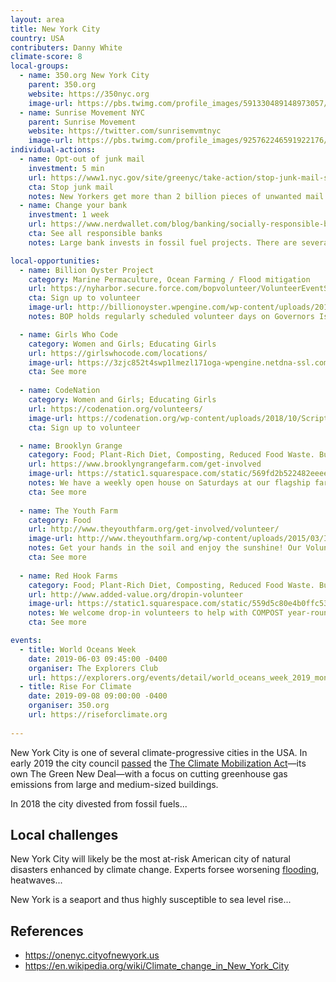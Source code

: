 ```yaml
---
layout: area
title: New York City
country: USA
contributers: Danny White
climate-score: 8
local-groups: 
  - name: 350.org New York City
    parent: 350.org
    website: https://350nyc.org
    image-url: https://pbs.twimg.com/profile_images/591330489148973057/vF4ZAhUB_400x400.png
  - name: Sunrise Movement NYC
    parent: Sunrise Movement
    website: https://twitter.com/sunrisemvmtnyc
    image-url: https://pbs.twimg.com/profile_images/925762246591922176/ZXkD9xVi_400x400.jpg
individual-actions:
  - name: Opt-out of junk mail
    investment: 5 min
    url: https://www1.nyc.gov/site/greenyc/take-action/stop-junk-mail-signup.page
    cta: Stop junk mail
    notes: New Yorkers get more than 2 billion pieces of unwanted mail a year. You can take a simple step to stop the hundreds of pieces of unwanted catalogs and other mail cluttering your mailbox.
  - name: Change your bank
    investment: 1 week
    url: https://www.nerdwallet.com/blog/banking/socially-responsible-banks/
    cta: See all responsible banks
    notes: Large bank invests in fossil fuel projects. There are several environmentally-responsible bank or credit union for New Yorkers to switch to. They include Amalgamated Bank and Spring Bank.

local-opportunities:
  - name: Billion Oyster Project
    category: Marine Permaculture, Ocean Farming / Flood mitigation
    url: https://nyharbor.secure.force.com/bopvolunteer/VolunteerEventSelectPage?mid=a012I00000fmkso
    cta: Sign up to volunteer
    image-url: http://billionoyster.wpengine.com/wp-content/uploads/2013/06/IMAG0244.jpg
    notes: BOP holds regularly scheduled volunteer days on Governors Island throughout the Spring and Summer. Volunteers work alongside Harbor School students and teachers to build oyster cages, prepare recycled shell for seeding, sort and count baby oysters, and much more.

  - name: Girls Who Code
    category: Women and Girls; Educating Girls
    url: https://girlswhocode.com/locations/
    image-url: https://3zjc852t4swp1lmezl171oga-wpengine.netdna-ssl.com/wp-content/uploads/2017/12/GWC-Clubs-3334.jpg
    cta: See more
  
  - name: CodeNation
    category: Women and Girls; Educating Girls
    url: https://codenation.org/volunteers/
    image-url: https://codenation.org/wp-content/uploads/2018/10/ScriptEd_Hackathon_058.png
    cta: Sign up to volunteer

  - name: Brooklyn Grange
    category: Food; Plant-Rich Diet, Composting, Reduced Food Waste. Buildings and Cities; Green Roofs
    url: https://www.brooklyngrangefarm.com/get-involved
    image-url: https://static1.squarespace.com/static/569fd2b522482eeee4fcfa53/56ae273c37013b4fb34c33a4/5c488fe7352f534aa63ac443/1557929674442/L1030767.JPG?format=1000w
    notes: We have a weekly open house on Saturdays at our flagship farm site, May 18th through October 26th, 2019, where you can jump in alongside our farm team and get your hands dirty! 
    cta: See more
  
  - name: The Youth Farm
    category: Food
    url: http://www.theyouthfarm.org/get-involved/volunteer/
    image-url: http://www.theyouthfarm.org/wp-content/uploads/2015/03/IMG_6173.jpg
    notes: Get your hands in the soil and enjoy the sunshine! Our Volunteer Days and Open Hours are open to the public, just stop on by!
    cta: See more
  
  - name: Red Hook Farms
    category: Food; Plant-Rich Diet, Composting, Reduced Food Waste. Buildings and Cities; Green Roofs
    url: http://www.added-value.org/dropin-volunteer
    image-url: https://static1.squarespace.com/static/559d5c80e4b0ffc53d0e87d5/t/55bbe0a2e4b0a7be0915b20f/1438376110537/IMG_3992.JPG
    notes: We welcome drop-in volunteers to help with COMPOST year-round on Fridays, 9am-12pm and Saturdays, 10:30am-1pm. For FARM volunteering, you can drop in April-November on Saturdays, 10am-1pm. Come dressed for the weather and ready to get dirty.  No RSVP required, just show up and we'll put you to work!
    cta: See more

events:
  - title: World Oceans Week
    date: 2019-06-03 09:45:00 -0400
    organiser: The Explorers Club
    url: https://explorers.org/events/detail/world_oceans_week_2019_monday
  - title: Rise For Climate
    date: 2019-09-08 09:00:00 -0400
    organiser: 350.org
    url: https://riseforclimate.org
  
---
```

New York City is one of several climate-progressive cities in the USA. In early 2019 the city council [passed](https://iqconnect.lmhostediq.com/iqextranet/view_newsletter.aspx?id=160636&c=NYCCSPK#climate) the [The Climate Mobilization Act](https://www.ecowatch.com/a-green-new-deal-for-new-york-city-2635360256.html)—its own The Green New Deal—with a focus on cutting greenhouse gas emissions from large and medium-sized buildings.

In 2018 the city divested from fossil fuels...


## Local challenges
New York City will likely be the most at-risk American city of natural disasters enhanced by climate change. Experts forsee worsening [flooding](http://ccir.ciesin.columbia.edu/nyc/ccir-ny_q2d.html), heatwaves...

New York is a seaport and thus highly susceptible to sea level rise...

## References
- https://onenyc.cityofnewyork.us
- https://en.wikipedia.org/wiki/Climate_change_in_New_York_City